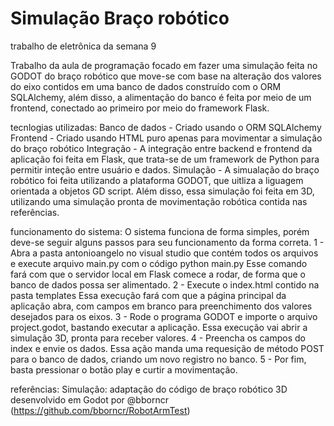 # Simulação Braço robótico
trabalho de eletrônica da semana 9 

Trabalho da aula de programação focado em fazer uma simulação feita no GODOT do braço robótico que move-se com base na alteração dos valores do eixo contidos 
em uma banco de dados construído com o ORM SQLAlchemy, além disso, a alimentação do banco é feita por meio de um frontend, conectado ao primeiro por meio do framework
Flask.

tecnlogias utilizadas: 
Banco de dados - Criado usando o ORM SQLAlchemy 
Frontend - Criado usando HTML puro apenas para movimentar a simulação do braço robótico
Integração - A integração entre backend e frontend da aplicação foi feita em Flask, que trata-se de um framework de Python para permitir inteção entre usuário e dados.
Simulação - A simualação do braço robótico foi feita utilizando a plataforma GODOT, que uitliza a liguagem orientada a objetos GD script. Além disso, essa simulação 
foi feita em 3D, utilizando uma simulação pronta de movimentação robótica contida nas referências.

funcionamento do sistema: O sistema funciona de forma simples, porém deve-se seguir alguns passos para seu funcionamento da forma correta.
1 - Abra a pasta antonioangelo no visual studio que contém todos os arquivos e execute arquivo main.py com o código python main.py
    Esse comando fará com que o servidor local em Flask comece a rodar, de forma que o banco de dados possa ser alimentado.
2 - Execute o index.html contido na pasta templates
    Essa execução fará com que a página principal da aplicação abra, com campos em branco para preenchimento dos valores desejados para os eixos.
3 - Rode o programa GODOT e importe o arquivo project.godot, bastando executar a aplicação.
    Essa execução vai abrir a simulação 3D, pronta para receber valores.
4 - Preencha os campos do index e envie os dados.
    Essa ação manda uma requesição de método POST para o banco de dados, criando um novo registro no banco.
5 - Por fim, basta pressionar o botão play e curtir a movimentação.   


referências:
Simulação: adaptação do código de braço robótico 3D desenvolvido em Godot por @bborncr (https://github.com/bborncr/RobotArmTest)
